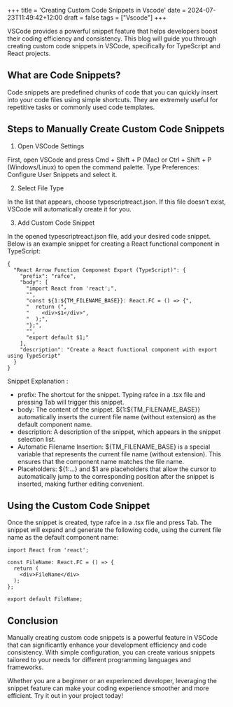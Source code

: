 +++
title = 'Creating Custom Code Snippets in Vscode'
date = 2024-07-23T11:49:42+12:00
draft = false
tags = ["Vscode"]
+++

VSCode provides a powerful snippet feature that helps developers boost their coding efficiency and consistency. This blog will guide you through creating custom code snippets in VSCode, specifically for TypeScript and React projects.   

## What are Code Snippets?

Code snippets are predefined chunks of code that you can quickly insert into your code files using simple shortcuts. They are extremely useful for repetitive tasks or commonly used code templates.  


## Steps to Manually Create Custom Code Snippets
1. Open VSCode Settings

First, open VSCode and press Cmd + Shift + P (Mac) or Ctrl + Shift + P (Windows/Linux) to open the command palette. Type Preferences: Configure User Snippets and select it.

2. Select File Type

In the list that appears, choose typescriptreact.json. If this file doesn’t exist, VSCode will automatically create it for you.

3. Add Custom Code Snippet

In the opened typescriptreact.json file, add your desired code snippet. Below is an example snippet for creating a React functional component in TypeScript:  
```
{
  "React Arrow Function Component Export (TypeScript)": {
    "prefix": "rafce",
    "body": [
      "import React from 'react';",
      "",
      "const ${1:${TM_FILENAME_BASE}}: React.FC = () => {",
      "  return (",
      "    <div>$1</div>",
      "  );",
      "};",
      "",
      "export default $1;"
    ],
    "description": "Create a React functional component with export using TypeScript"
  }
}

```  
Snippet Explanation :  
* prefix: The shortcut for the snippet. Typing rafce in a .tsx file and pressing Tab will trigger this snippet.
* body: The content of the snippet. ${1:${TM_FILENAME_BASE}} automatically inserts the current file name (without extension) as the default component name.
* description: A description of the snippet, which appears in the snippet selection list.  
* Automatic Filename Insertion: ${TM_FILENAME_BASE} is a special variable that represents the current file name (without extension). This ensures that the component name matches the file name.
* Placeholders: ${1:...} and $1 are placeholders that allow the cursor to automatically jump to the corresponding position after the snippet is inserted, making further editing convenient.

## Using the Custom Code Snippet
Once the snippet is created, type rafce in a .tsx file and press Tab. The snippet will expand and generate the following code, using the current file name as the default component name:  
```
import React from 'react';

const FileName: React.FC = () => {
  return (
    <div>FileName</div>
  );
};

export default FileName;

```  

## Conclusion  
Manually creating custom code snippets is a powerful feature in VSCode that can significantly enhance your development efficiency and code consistency. With simple configuration, you can create various snippets tailored to your needs for different programming languages and frameworks.

Whether you are a beginner or an experienced developer, leveraging the snippet feature can make your coding experience smoother and more efficient. Try it out in your project today!